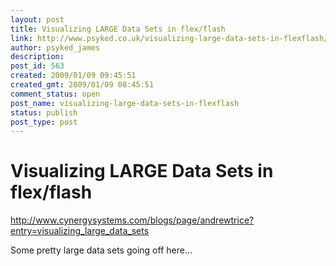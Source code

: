 ```yaml
---
layout: post
title: Visualizing LARGE Data Sets in flex/flash
link: http://www.psyked.co.uk/visualizing-large-data-sets-in-flexflash/
author: psyked_james
description: 
post_id: 563
created: 2009/01/09 09:45:51
created_gmt: 2009/01/09 08:45:51
comment_status: open
post_name: visualizing-large-data-sets-in-flexflash
status: publish
post_type: post
---
```


# Visualizing LARGE Data Sets in flex/flash

<http://www.cynergysystems.com/blogs/page/andrewtrice?entry=visualizing_large_data_sets>

Some pretty large data sets going off here...